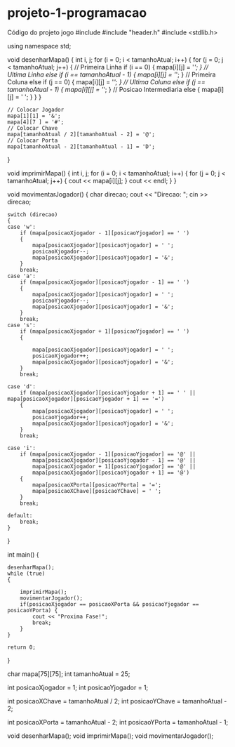 # projeto-1-programacao
Código do projeto jogo
#include <iostream>
#include "header.h"
#include <stdlib.h>

using namespace std;

void desenharMapa()
{
    int i, j;
    for (i = 0; i < tamanhoAtual; i++)
    {
        for (j = 0; j < tamanhoAtual; j++)
        {
            // Primeira Linha
            if (i == 0)
            {
                mapa[i][j] = '*';
            }
            // Ultima Linha
            else if (i == tamanhoAtual - 1)
            {
                mapa[i][j] = '*';
            }
            // Primeira Coluna
            else if (j == 0)
            {
                mapa[i][j] = '*';
            }
            // Ultima Coluna
            else if (j == tamanhoAtual - 1)
            {
                mapa[i][j] = '*';
            }
            // Posicao Intermediaria
            else
            {
                mapa[i][j] = ' ';
            }
        }
    }

    // Colocar Jogador
    mapa[1][1] = '&';
    mapa[4][7 ] = '#';
    // Colocar Chave
    mapa[tamanhoAtual / 2][tamanhoAtual - 2] = '@';
    // Colocar Porta
    mapa[tamanhoAtual - 2][tamanhoAtual - 1] = 'D';
}

void imprimirMapa()
{
    int i, j;
    for (i = 0; i < tamanhoAtual; i++)
    {
        for (j = 0; j < tamanhoAtual; j++)
        {
            cout << mapa[i][j];
        }
        cout << endl;
    }
}

void movimentarJogador()
{
    char direcao;
    cout << "Direcao: ";
    cin >> direcao;

    switch (direcao)
    {
    case 'w':
        if (mapa[posicaoXjogador - 1][posicaoYjogador] == ' ')
        {
            mapa[posicaoXjogador][posicaoYjogador] = ' ';
            posicaoXjogador--;
            mapa[posicaoXjogador][posicaoYjogador] = '&';
        }
        break;
    case 'a':
        if (mapa[posicaoXjogador][posicaoYjogador - 1] == ' ')
        {
            mapa[posicaoXjogador][posicaoYjogador] = ' ';
            posicaoYjogador--;
            mapa[posicaoXjogador][posicaoYjogador] = '&';
        }
        break;
    case 's':
        if (mapa[posicaoXjogador + 1][posicaoYjogador] == ' ')
        {

            mapa[posicaoXjogador][posicaoYjogador] = ' ';
            posicaoXjogador++;
            mapa[posicaoXjogador][posicaoYjogador] = '&';
        }
        break;

    case 'd':
        if (mapa[posicaoXjogador][posicaoYjogador + 1] == ' ' || mapa[posicaoXjogador][posicaoYjogador + 1] == '=')
        {
            mapa[posicaoXjogador][posicaoYjogador] = ' ';
            posicaoYjogador++;
            mapa[posicaoXjogador][posicaoYjogador] = '&';
        }
        break;

    case 'i':
        if (mapa[posicaoXjogador - 1][posicaoYjogador] == '@' ||
            mapa[posicaoXjogador][posicaoYjogador - 1] == '@' ||
            mapa[posicaoXjogador + 1][posicaoYjogador] == '@' ||
            mapa[posicaoXjogador][posicaoYjogador + 1] == '@')
        {
            mapa[posicaoXPorta][posicaoYPorta] = '=';
            mapa[posicaoXChave][posicaoYChave] = ' ';
        }
        break;

    default:
        break;
    }
}

int main()
{
	
    desenharMapa();
    while (true)
    {

        imprimirMapa();
        movimentarJogador();
        if(posicaoXjogador == posicaoXPorta && posicaoYjogador == posicaoYPorta) {
            cout << "Proxima Fase!";
            break;
        }
    }

    return 0;
}
  
  char mapa[75][75];
int tamanhoAtual = 25;

int posicaoXjogador = 1;
int posicaoYjogador = 1;

int posicaoXChave = tamanhoAtual / 2;
int posicaoYChave = tamanhoAtual - 2;

int posicaoXPorta = tamanhoAtual - 2;
int posicaoYPorta = tamanhoAtual - 1;

void desenharMapa();
void imprimirMapa();
void movimentarJogador();

